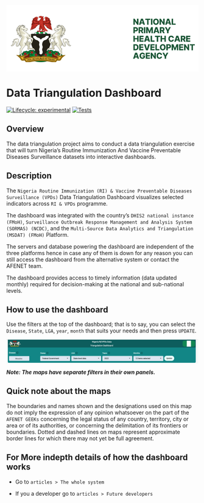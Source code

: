 
<!-- README.md is generated from README.Rmd. Please edit that file -->

<img src="man/figures/nphcda-logo.svg" align="center" />

# Data Triangulation Dashboard

<!-- badges: start -->

[![Lifecycle:
experimental](https://img.shields.io/badge/lifecycle-experimental-orange.svg)](https://lifecycle.r-lib.org/articles/stages.html#experimental)
[![Tests](https://github.com/afenetgeeks/DataTriangulationStream2/actions/workflows/R-CMD-check.yaml/badge.svg)](https://github.com/afenetgeeks/DataTriangulationStream2/actions/workflows/R-CMD-check.yaml)
<!-- badges: end -->

## Overview

The data triangulation project aims to conduct a data triangulation
exercise that will turn Nigeria’s Routine Immunization And Vaccine
Preventable Diseases Surveillance datasets into interactive dashboards.

## Description

The
`Nigeria Routine Immunization (RI) & Vaccine Preventable Diseases Surveillance (VPDs)`
Data Triangulation Dashboard visualizes selected indicators across
`RI & VPDs` programme.

The dashboard was integrated with the country’s
`DHIS2 national instance (FMoH)`,
`Surveillance Outbreak Response Management and Analysis System (SORMAS) (NCDC)`,
and the `Multi-Source Data Analytics and Triangulation (MSDAT) (FMoH)`
Platform.

The servers and database powering the dashboard are independent of the
three platforms hence in case any of them is down for any reason you can
still access the dashboard from the alternative system or contact the
AFENET team.

The dashboard provides access to timely information (data updated
monthly) required for decision-making at the national and sub-national
levels.

## How to use the dashboard

Use the filters at the top of the dashboard; that is to say, you can
select the `Disease`, `State`, `LGA`, `year`, `month` that suits your
needs and then press `UPDATE`.

<img src="man/figures/dashboard-inputs.png" align="center" />

***Note: The maps have separate filters in their own panels.***

## Quick note about the maps

The boundaries and names shown and the designations used on this map do
not imply the expression of any opinion whatsoever on the part of the
`AFENET GEEKs` concerning the legal status of any country, territory,
city or area or of its authorities, or concerning the delimitation of
its frontiers or boundaries. Dotted and dashed lines on maps represent
approximate border lines for which there may not yet be full agreement.

## For More indepth details of how the dashboard works

- Go to `articles > The whole system`

- If you a developer go to `articles > Future developers`
